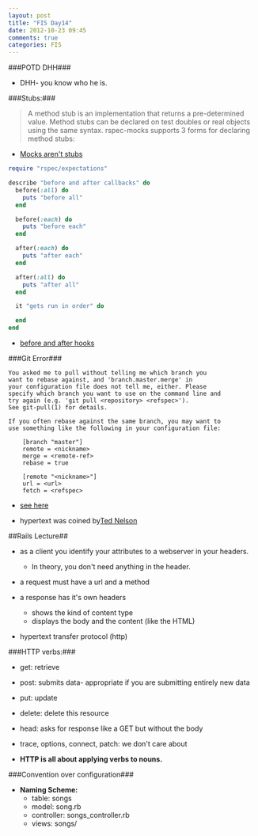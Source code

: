 ```yaml
---
layout: post
title: "FIS Day14"
date: 2012-10-23 09:45
comments: true
categories: FIS
---
```


###POTD DHH###
- DHH- you know who he is.

###Stubs:###
>A method stub is an implementation that returns a pre-determined value. Method stubs can be declared on test doubles or real objects using the same syntax. rspec-mocks supports 3 forms for declaring method stubs:

- [Mocks aren't stubs](http://www.martinfowler.com/articles/mocksArentStubs.html)

```ruby RSpec Hooks
require "rspec/expectations"

describe "before and after callbacks" do
  before(:all) do
    puts "before all"
  end

  before(:each) do
    puts "before each"
  end

  after(:each) do
    puts "after each"
  end

  after(:all) do
    puts "after all"
  end

  it "gets run in order" do

  end
end
```

- [before and after hooks](https://www.relishapp.com/rspec/rspec-core/v/2-2/docs/hooks/before-and-after-hooks)

###Git Error###
```
You asked me to pull without telling me which branch you
want to rebase against, and 'branch.master.merge' in
your configuration file does not tell me, either. Please
specify which branch you want to use on the command line and
try again (e.g. 'git pull <repository> <refspec>').
See git-pull(1) for details.

If you often rebase against the same branch, you may want to
use something like the following in your configuration file:

    [branch "master"]
    remote = <nickname>
    merge = <remote-ref>
    rebase = true

    [remote "<nickname>"]
    url = <url>
    fetch = <refspec>
```

- [see here](http://stackoverflow.com/questions/11407161/cant-pull-without-saying-which-branch-to-rebase-against)

- hypertext was coined by[Ted Nelson](http://en.wikipedia.org/wiki/Ted_Nelson)

##Rails Lecture##
  - as a client you identify your attributes to a webserver in your headers. 
    - In theory, you don't need anything in the header.

  - a request must have a url and a method
  - a response has it's own headers 
  	- shows the kind of content type
  	- displays the body and the content (like the HTML)
  - hypertext transfer protocol (http)

###HTTP verbs:###
- get: retrieve
- post: submits data- appropriate if you are submitting entirely new data
- put: update
- delete: delete this resource
- head: asks for response like a GET but without the body
- trace, options, connect, patch: we don't care about

- **HTTP is all about applying verbs to nouns.**

###Convention over configuration###

- **Naming Scheme:**
  - table: songs
  - model: song.rb
  - controller: songs_controller.rb
  - views: songs/

